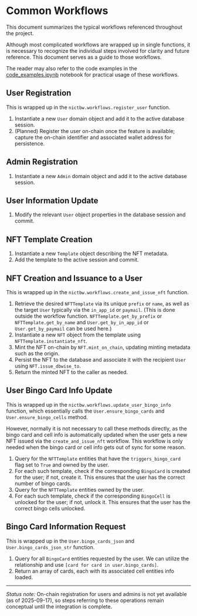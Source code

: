 # Common Workflows

This document summarizes the typical workflows referenced throughout the
project. 

Although most complicated workflows are wrapped up in single functions, it is necessary to recognize the individual steps involved for clarity and future reference. This document serves as a guide to those workflows.

The reader may also refer to the code examples in the [code_examples.ipynb](./code_examples.ipynb) notebook for practical usage of these workflows.

## User Registration
This is wrapped up in the `nictbw.workflows.register_user` function.
1. Instantiate a new `User` domain object and add it to the active database
   session.
2. (Planned) Register the user on-chain once the feature is available; capture
   the on-chain identifier and associated wallet address for persistence.


## Admin Registration
1. Instantiate a new `Admin` domain object and add it to the active database
   session. 

## User Information Update
1. Modify the relevant `User` object properties in the database session and commit.

## NFT Template Creation
1. Instantiate a new `Template` object describing the NFT metadata.
2. Add the template to the active session and commit.

## NFT Creation and Issuance to a User
This is wrapped up in the `nictbw.workflows.create_and_issue_nft` function.

1. Retrieve the desired `NFTTemplate` via its unique `prefix` or `name`, as well as the target `User` typically via the `in_app_id` or `paymail`. (This is done outside the workflow function. `NFTTemplate.get_by_prefix` or `NFTTemplate.get_by_name` and `User.get_by_in_app_id` or `User.get_by_paymail` can be used here.)
2. Instantiate a new `NFT` object from the template using `NFTTemplate.instantiate_nft`.
3. Mint the NFT on-chain by `NFT.mint_on_chain`, updating minting metadata such as the origin.
4. Persist the NFT to the database and associate it with the recipient `User` using `NFT.issue_dbwise_to`.
5. Return the minted NFT to the caller as needed.

## User Bingo Card Info Update
This is wrapped up in the `nictbw.workflows.update_user_bingo_info` function, which essentially calls the `User.ensure_bingo_cards` and `User.ensure_bingo_cells` method.

However, normally it is not necessary to call these methods directly, as the bingo card and cell info is automatically updated when the user gets a new NFT issued via the `create_and_issue_nft` workflow. This workflow is only needed when the bingo card or cell info gets out of sync for some reason.

1. Query for the `NFTTemplate` entities that have the `triggers_bingo_card` flag set to
   `True` and owned by the user.
2. For each such template, check if the corresponding `BingoCard` is created for the user;
   if not, create it. This ensures that the user has the correct number of bingo cards.
3. Query for the `NFTTemplate` entities owned by the user.
4. For each such template, check if the corresponding `BingoCell` is unlocked for the user;
   if not, unlock it. This ensures that the user has the correct bingo cells unlocked.

## Bingo Card Information Request
This is wrapped up in the `User.bingo_cards_json` and `User.bingo_cards_json_str` function.

1. Query for all `BingoCard` entities requested by the user. We can utilize the relationship and use `[card for card in user.bingo_cards]`.
2. Return an array of cards, each with its associated cell entities info loaded.

---

*Status note:* On-chain registration for users and admins is not yet available
(as of 2025-09-17), so steps referring to these operations remain
conceptual until the integration is complete.
